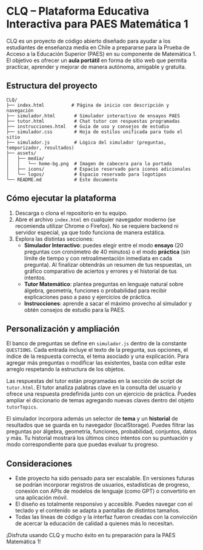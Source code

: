 # CLQ – Plataforma Educativa Interactiva para PAES Matemática 1

CLQ es un proyecto de código abierto diseñado para ayudar a los estudiantes de enseñanza media en Chile a prepararse para la Prueba de Acceso a la Educación Superior (PAES) en su componente de Matemática 1. El objetivo es ofrecer un **aula portátil** en forma de sitio web que permita practicar, aprender y mejorar de manera autónoma, amigable y gratuita.

## Estructura del proyecto

```
CLQ/
├── index.html          # Página de inicio con descripción y navegación
├── simulador.html       # Simulador interactivo de ensayos PAES
├── tutor.html           # Chat tutor con respuestas programadas
├── instrucciones.html   # Guía de uso y consejos de estudio
├── simulador.css        # Hoja de estilos unificada para todo el sitio
├── simulador.js         # Lógica del simulador (preguntas, temporizador, resultados)
├── assets/
│   ├── media/
│   │   └── home-bg.png  # Imagen de cabecera para la portada
│   ├── icons/           # Espacio reservado para iconos adicionales
│   └── logos/           # Espacio reservado para logotipos
└── README.md            # Este documento
```

## Cómo ejecutar la plataforma

1. Descarga o clona el repositorio en tu equipo.
2. Abre el archivo `index.html` en cualquier navegador moderno (se recomienda utilizar Chrome o Firefox). No se requiere backend ni servidor especial, ya que todo funciona de manera estática.
3. Explora las distintas secciones:
   - **Simulador Interactivo**: puedes elegir entre el modo **ensayo** (20 preguntas con cronómetro de 40 minutos) o el modo **práctica** (sin límite de tiempo y con retroalimentación inmediata en cada pregunta). Al finalizar obtendrás un resumen de tus respuestas, un gráfico comparativo de aciertos y errores y el historial de tus intentos.
   - **Tutor Matemático**: plantea preguntas en lenguaje natural sobre álgebra, geometría, funciones o probabilidad para recibir explicaciones paso a paso y ejercicios de práctica.
   - **Instrucciones**: aprende a sacar el máximo provecho al simulador y obtén consejos de estudio para la PAES.

## Personalización y ampliación

El banco de preguntas se define en `simulador.js` dentro de la constante `QUESTIONS`. Cada entrada incluye el texto de la pregunta, sus opciones, el índice de la respuesta correcta, el tema asociado y una explicación. Para agregar más preguntas o modificar las existentes, basta con editar este arreglo respetando la estructura de los objetos.

Las respuestas del tutor están programadas en la sección de script de `tutor.html`. El tutor analiza palabras clave en la consulta del usuario y ofrece una respuesta predefinida junto con un ejercicio de práctica. Puedes ampliar el diccionario de temas agregando nuevas claves dentro del objeto `tutorTopics`.

El simulador incorpora además un selector de **tema** y un **historial** de resultados que se guarda en tu navegador (localStorage). Puedes filtrar las preguntas por álgebra, geometría, funciones, probabilidad, conjuntos, datos y más. Tu historial mostrará los últimos cinco intentos con su puntuación y modo correspondiente para que puedas evaluar tu progreso.

## Consideraciones

- Este proyecto ha sido pensado para ser escalable. En versiones futuras se podrían incorporar registros de usuarios, estadísticas de progreso, conexión con APIs de modelos de lenguaje (como GPT) o convertirlo en una aplicación móvil.
- El diseño es totalmente responsivo y accesible. Puedes navegar con el teclado y el contenido se adapta a pantallas de distintos tamaños.
- Todas las líneas de código y la interfaz fueron creadas con la convicción de acercar la educación de calidad a quienes más lo necesitan.

¡Disfruta usando CLQ y mucho éxito en tu preparación para la PAES Matemática 1!